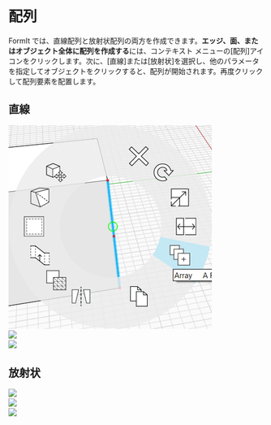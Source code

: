 # 配列

FormIt では、直線配列と放射状配列の両方を作成できます。**エッジ、面、またはオブジェクト全体に配列を作成する**には、コンテキスト メニューの[配列]アイコンをクリックします。次に、[直線]または[放射状]を選択し、他のパラメータを指定してオブジェクトをクリックすると、配列が開始されます。再度クリックして配列要素を配置します。

## 直線

![](../.gitbook/assets/array.png)\
![](../.gitbook/assets/array\_linear2.png)\
![](../.gitbook/assets/linear\_array\_3.png)

## 放射状

![](<../.gitbook/assets/array\_radial1 (1).png>)\
![](../.gitbook/assets/radial\_array2.png)\
![](../.gitbook/assets/radial\_array3.png)
